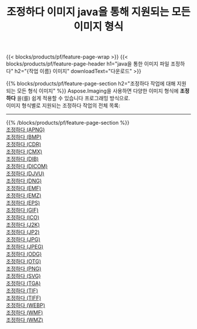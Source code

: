 ﻿---
title: 조정하다 이미지 java을 통해 지원되는 모든 이미지 형식 
weight: 3920
url: /ko/java/adjust 
lang: ko
langdirlevel: 2
locales: zh-hans,ja,it,ru,de,es,fr,nl,id,lt,pl,pt,vi,tr,ko,zh-hant,ar,hi,th,sv,cs,uk,he
description: Aspose.Imaging을 사용하면 java을 통해 쉽게 조정하다 이미지를 만들 수 있습니다.
---

{{< blocks/products/pf/feature-page-wrap >}}
{{< blocks/products/pf/feature-page-header h1="java을 통한 이미지 파일 조정하다" h2="{작업 이름} 이미지" downloadText="다운로드" >}}


{{% blocks/products/pf/feature-page-section  h2="조정하다 작업에 대해 지원되는 모든 형식 이미지" %}}
Aspose.Imaging을 사용하면 다양한 이미지 형식에 **조정하다** 을(를) 쉽게 적용할 수 있습니다 프로그래밍 방식으로. 
<br/>
이미지 형식별로 지원되는 조정하다 작업의 전체 목록:
<hr/>
{{% /blocks/products/pf/feature-page-section %}}
<div class="container-fluid productfamilypage bg-gray">
    <div class="convertypes bg-gray agp-content section">
        <div class="container">
		<div class="row other-converters">
		    <div class='col-md-2 other-converter remove-lp remove-rp'><a href="/imaging/ko/java/adjust/apng" >조정하다 (APNG)</a></div><div class='col-md-2 other-converter remove-lp remove-rp'><a href="/imaging/ko/java/adjust/bmp" >조정하다 (BMP)</a></div><div class='col-md-2 other-converter remove-lp remove-rp'><a href="/imaging/ko/java/adjust/cdr" >조정하다 (CDR)</a></div><div class='col-md-2 other-converter remove-lp remove-rp'><a href="/imaging/ko/java/adjust/cmx" >조정하다 (CMX)</a></div><div class='col-md-2 other-converter remove-lp remove-rp'><a href="/imaging/ko/java/adjust/dib" >조정하다 (DIB)</a></div><div class='col-md-2 other-converter remove-lp remove-rp'><a href="/imaging/ko/java/adjust/dicom" >조정하다 (DICOM)</a></div><div class='col-md-2 other-converter remove-lp remove-rp'><a href="/imaging/ko/java/adjust/djvu" >조정하다 (DJVU)</a></div><div class='col-md-2 other-converter remove-lp remove-rp'><a href="/imaging/ko/java/adjust/dng" >조정하다 (DNG)</a></div><div class='col-md-2 other-converter remove-lp remove-rp'><a href="/imaging/ko/java/adjust/emf" >조정하다 (EMF)</a></div><div class='col-md-2 other-converter remove-lp remove-rp'><a href="/imaging/ko/java/adjust/emz" >조정하다 (EMZ)</a></div><div class='col-md-2 other-converter remove-lp remove-rp'><a href="/imaging/ko/java/adjust/eps" >조정하다 (EPS)</a></div><div class='col-md-2 other-converter remove-lp remove-rp'><a href="/imaging/ko/java/adjust/gif" >조정하다 (GIF)</a></div><div class='col-md-2 other-converter remove-lp remove-rp'><a href="/imaging/ko/java/adjust/ico" >조정하다 (ICO)</a></div><div class='col-md-2 other-converter remove-lp remove-rp'><a href="/imaging/ko/java/adjust/j2k" >조정하다 (J2K)</a></div><div class='col-md-2 other-converter remove-lp remove-rp'><a href="/imaging/ko/java/adjust/jp2" >조정하다 (JP2)</a></div><div class='col-md-2 other-converter remove-lp remove-rp'><a href="/imaging/ko/java/adjust/jpg" >조정하다 (JPG)</a></div><div class='col-md-2 other-converter remove-lp remove-rp'><a href="/imaging/ko/java/adjust/jpeg" >조정하다 (JPEG)</a></div><div class='col-md-2 other-converter remove-lp remove-rp'><a href="/imaging/ko/java/adjust/odg" >조정하다 (ODG)</a></div><div class='col-md-2 other-converter remove-lp remove-rp'><a href="/imaging/ko/java/adjust/otg" >조정하다 (OTG)</a></div><div class='col-md-2 other-converter remove-lp remove-rp'><a href="/imaging/ko/java/adjust/png" >조정하다 (PNG)</a></div><div class='col-md-2 other-converter remove-lp remove-rp'><a href="/imaging/ko/java/adjust/svg" >조정하다 (SVG)</a></div><div class='col-md-2 other-converter remove-lp remove-rp'><a href="/imaging/ko/java/adjust/tga" >조정하다 (TGA)</a></div><div class='col-md-2 other-converter remove-lp remove-rp'><a href="/imaging/ko/java/adjust/tif" >조정하다 (TIF)</a></div><div class='col-md-2 other-converter remove-lp remove-rp'><a href="/imaging/ko/java/adjust/tiff" >조정하다 (TIFF)</a></div><div class='col-md-2 other-converter remove-lp remove-rp'><a href="/imaging/ko/java/adjust/webp" >조정하다 (WEBP)</a></div><div class='col-md-2 other-converter remove-lp remove-rp'><a href="/imaging/ko/java/adjust/wmf" >조정하다 (WMF)</a></div><div class='col-md-2 other-converter remove-lp remove-rp'><a href="/imaging/ko/java/adjust/wmz" >조정하다 (WMZ)</a></div>
                </div>
        </div>
    </div>
</div>
<br/>
